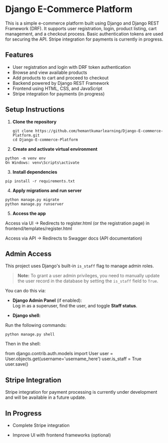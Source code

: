 #  Django E-Commerce Platform

This is a simple e-commerce platform built using Django and Django REST Framework (DRF). It supports user registration, login, product listing, cart management, and a checkout process. Basic authentication tokens are used for securing the API. Stripe integration for payments is currently in progress.

## Features

- User registration and login with DRF token authentication
- Browse and view available products
- Add products to cart and proceed to checkout
- Backend powered by Django REST Framework
- Frontend using HTML, CSS, and JavaScript
- Stripe integration for payments (in progress)

## Setup Instructions

1. **Clone the repository**  
   ```
   git clone https://github.com/hemantkumarlearning/Django-E-commerce-Platform.git
   cd Django-E-commerce-Platform
   ```
   
2. **Create and activate virtual environment**

```
python -m venv env
On Windows: venv\Scripts\activate
```

3. **Install dependencies**

```
pip install -r requirements.txt
```

4. **Apply migrations and run server**

```
python manage.py migrate
python manage.py runserver
```
5. **Access the app**

Access via UI → Redirects to register.html (or the registration page) in frontend/templates/register.html

Access via API → Redirects to Swagger docs (API documentation)

##  Admin Access

This project uses Django's built-in `is_staff` flag to manage admin roles.

> **Note:** To grant a user admin privileges, you need to manually update the user record in the database by setting the `is_staff` field to `True`.

You can do this via:

- **Django Admin Panel** (if enabled):  
  Log in as a superuser, find the user, and toggle **Staff status**.

- **Django shell:**

Run the following commands:
```
python manage.py shell
```

Then in the shell:

from django.contrib.auth.models import User
user = User.objects.get(username='username_here')
user.is_staff = True
user.save()

## Stripe Integration

Stripe integration for payment processing is currently under development and will be available in a future update.

## In Progress

- Complete Stripe integration

- Improve UI with frontend frameworks (optional)
